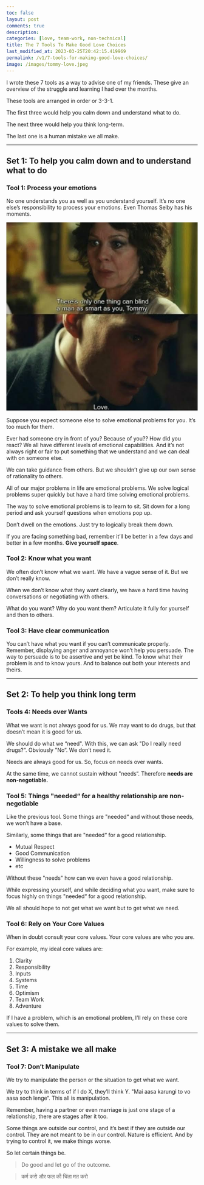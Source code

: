 ```yaml
---
toc: false
layout: post
comments: true
description: 
categories: [love, team-work, non-technical]
title: The 7 Tools To Make Good Love Choices
last_modified_at: 2023-03-25T20:42:15.419969
permalink: /v1/7-tools-for-making-good-love-choices/
image: /images/tommy-love.jpeg
---
```



I wrote these 7 tools as a way to advise one of my friends. These give an overview of the struggle and learning I had over the months.

These tools are arranged in order or 3-3-1.

The first three would help you calm down and understand what to do.

The next three would help you think long-term.

The last one is a human mistake we all make.

---

## Set 1: To help you calm down and to understand what to do

### Tool 1: Process your emotions

No one understands you as well as you understand yourself. It’s no one else’s responsibility to process your emotions. Even Thomas Selby has his moments.

![Thomas Shelby Love](/images/tommy-love.jpeg)

Suppose you expect someone else to solve emotional problems for you. It’s too much for them.

Ever had someone cry in front of you? Because of you?? How did you react? We all have different levels of emotional capabilities. And it’s not always right or fair to put something that we understand and we can deal with on someone else.

We can take guidance from others. But we shouldn’t give up our own sense of rationality to others.

All of our major problems in life are emotional problems. We solve logical problems super quickly but have a hard time solving emotional problems.

The way to solve emotional problems is to learn to sit. Sit down for a long period and ask yourself questions when emotions pop up.

Don’t dwell on the emotions. Just try to logically break them down.

If you are facing something bad, remember it’ll be better in a few days and better in a few months. **Give yourself space**.

### Tool 2: Know what you want

We often don’t know what we want. We have a vague sense of it. But we don’t really know.

When we don’t know what they want clearly, we have a hard time having conversations or negotiating with others.

What do you want? Why do you want them? Articulate it fully for yourself and then to others.

### Tool 3: Have clear communication

You can’t have what you want if you can’t communicate properly. Remember, displaying anger and annoyance won’t help you persuade. The way to persuade is to be assertive and yet be kind. To know what their problem is and to know yours. And to balance out both your interests and theirs.

---

## Set 2: To help you think long term

### Tools 4: Needs over Wants

What we want is not always good for us. We may want to do drugs, but that doesn’t mean it is good for us.

We should do what we “need". With this, we can ask "Do I really need drugs?“. Obviously "No“. We don’t need it.

Needs are always good for us. So, focus on needs over wants.

At the same time, we cannot sustain without "needs“. Therefore **needs are non-negotiable.**

### Tool 5: Things "needed“ for a healthy relationship are non-negotiable

Like the previous tool. Some things are "needed“ and without those needs, we won’t have a base.

Similarly, some things that are "needed“ for a good relationship.

- Mutual Respect
- Good Communication
- Willingness to solve problems
- etc

Without these "needs" how can we even have a good relationship.

While expressing yourself, and while deciding what you want, make sure to focus highly on things "needed“ for a good relationship.

We all should hope to not get what we want but to get what we need.

### Tool 6: Rely on Your Core Values

When in doubt consult your core values. Your core values are who you are.

For example, my ideal core values are:

1. Clarity
2. Responsibility
3. Inputs
4. Systems
5. Time
6. Optimism
7. Team Work
8. Adventure

If I have a problem, which is an emotional problem, I’ll rely on these core values to solve them.

---

## Set 3: A mistake we all make

### Tool 7: Don’t Manipulate

We try to manipulate the person or the situation to get what we want.

We try to think in terms of if I do X, they’ll think Y. "Mai aasa karungi to vo aasa soch lenge“. This all is manipulation.

Remember, having a partner or even marriage is just one stage of a relationship, there are stages after it too.

Some things are outside our control, and it’s best if they are outside our control. They are not meant to be in our control. Nature is efficient. And by trying to control it, we make things worse.

So let certain things be.

> Do good and let go of the outcome.

> कर्म करो और फल की चिंता मत करो
